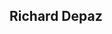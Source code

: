 ## Richard Depaz

<!-- You can use the [editor on GitHub](https://github.com/ItsRDz/itsrdz.github.io/edit/master/README.md) to maintain and preview the content for your website in Markdown files. -->

<!-- Whenever you commit to this repository, GitHub Pages will run [Jekyll](https://jekyllrb.com/) to rebuild the pages in your site, from the content in your Markdown files. -->

<!-- ### Markdown

<!-- Markdown is a lightweight and easy-to-use syntax for styling your writing. It includes conventions for

<!-- ```markdown
Syntax highlighted code block

<!-- # Header 1
## Header 2
### Header 3

<!-- - Bulleted
- List

<!-- 1. Numbered
2. List

<!-- **Bold** and _Italic_ and `Code` text

<!-- [Link](url) and ![Image](src)
```

<!-- For more details see [GitHub Flavored Markdown](https://guides.github.com/features/mastering-markdown/).

<!-- ### Jekyll Themes

<!-- Your Pages site will use the layout and styles from the Jekyll theme you have selected in your [repository settings](https://github.com/ItsRDz/itsrdz.github.io/settings). The name of this theme is saved in the Jekyll `_config.yml` configuration file.

<!-- ### Support or Contact

<!-- Having trouble with Pages? Check out our [documentation](https://help.github.com/categories/github-pages-basics/) or [contact support](https://github.com/contact) and we’ll help you sort it out.
